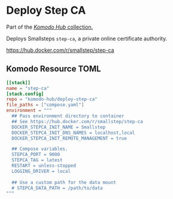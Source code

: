 # Deploy Step CA

Part of the [_Komodo Hub_ collection.](https://github.com/komodo-hub/komodo-hub)

Deploys Smallsteps `step-ca`, a private online certificate authority.

https://hub.docker.com/r/smallstep/step-ca

## Komodo Resource TOML

```toml
[[stack]]
name = "step-ca"
[stack.config]
repo = "komodo-hub/deploy-step-ca"
file_paths = ["compose.yaml"]
environment = """
  ## Pass environment directory to container
  ## See https://hub.docker.com/r/smallstep/step-ca
  DOCKER_STEPCA_INIT_NAME = Smallstep
  DOCKER_STEPCA_INIT_DNS_NAMES = localhost,local
  DOCKER_STEPCA_INIT_REMOTE_MANAGEMENT = true

  ## Compose variables.
  STEPCA_PORT = 9000
  STEPCA_TAG = latest
  RESTART = unless-stopped
  LOGGING_DRIVER = local
  
  ## Use a custom path for the data mount
  # STEPCA_DATA_PATH = /path/to/data
"""
```
